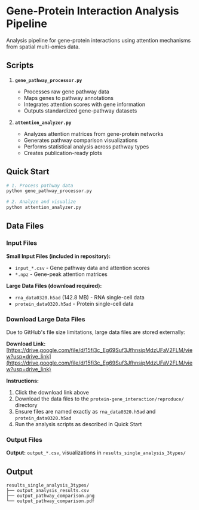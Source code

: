 # Gene-Protein Interaction Analysis Pipeline

Analysis pipeline for gene-protein interactions using attention mechanisms from spatial multi-omics data.

## Scripts

1. **`gene_pathway_processor.py`** 
   - Processes raw gene pathway data
   - Maps genes to pathway annotations 
   - Integrates attention scores with gene information
   - Outputs standardized gene-pathway datasets

2. **`attention_analyzer.py`** 
   - Analyzes attention matrices from gene-protein networks
   - Generates pathway comparison visualizations
   - Performs statistical analysis across pathway types
   - Creates publication-ready plots

## Quick Start

```bash
# 1. Process pathway data
python gene_pathway_processor.py

# 2. Analyze and visualize
python attention_analyzer.py
```

## Data Files

### Input Files
**Small Input Files (included in repository):**
- `input_*.csv` - Gene pathway data and attention scores
- `*.npz` - Gene-peak attention matrices

**Large Data Files (download required):**
- `rna_data0320.h5ad` (142.8 MB) - RNA single-cell data
- `protein_data0320.h5ad` - Protein single-cell data

### Download Large Data Files

Due to GitHub's file size limitations, large data files are stored externally:

**Download Link:** [https://drive.google.com/file/d/15fi3c_Eg69Suf3JfhnsipMdzUFaV2FLM/view?usp=drive_link](https://drive.google.com/file/d/15fi3c_Eg69Suf3JfhnsipMdzUFaV2FLM/view?usp=drive_link)

**Instructions:**
1. Click the download link above
2. Download the data files to the `protein-gene_interaction/reproduce/` directory
3. Ensure files are named exactly as `rna_data0320.h5ad` and `protein_data0320.h5ad`
4. Run the analysis scripts as described in Quick Start

### Output Files
**Output:** `output_*.csv`, visualizations in `results_single_analysis_3types/`

## Output

```
results_single_analysis_3types/
├── output_analysis_results.csv
├── output_pathway_comparison.png
└── output_pathway_comparison.pdf
```

 